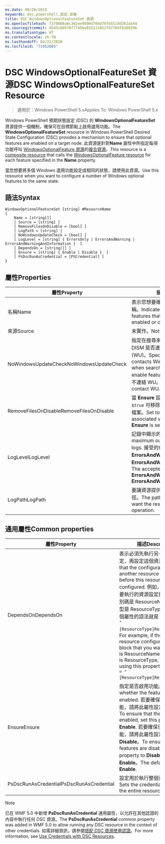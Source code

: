 ```yaml
---
ms.date: 09/20/2019
keywords: dsc,powershell,設定,安裝
title: DSC WindowsOptionalFeatureSet 資源
ms.openlocfilehash: f378006a6c362ee9890d70dd76fb552dd262a544
ms.sourcegitcommit: 6545c60578f7745be015111052fd7769f8289296
ms.translationtype: HT
ms.contentlocale: zh-TW
ms.lasthandoff: 04/22/2020
ms.locfileid: "71952865"
---
```

# <a name="dsc-windowsoptionalfeatureset-resource"></a><span data-ttu-id="0f018-103">DSC WindowsOptionalFeatureSet 資源</span><span class="sxs-lookup"><span data-stu-id="0f018-103">DSC WindowsOptionalFeatureSet Resource</span></span>

> <span data-ttu-id="0f018-104">適用於：Windows PowerShell 5.x</span><span class="sxs-lookup"><span data-stu-id="0f018-104">Applies To: Windows PowerShell 5.x</span></span>

<span data-ttu-id="0f018-105">Windows PowerShell 預期狀態設定 (DSC) 的 **WindowsOptionalFeatureSet** 資源提供一個機制，確保可在目標節點上啟用選用功能。</span><span class="sxs-lookup"><span data-stu-id="0f018-105">The **WindowsOptionalFeatureSet** resource in Windows PowerShell Desired State Configuration (DSC) provides a mechanism to ensure that optional features are enabled on a target node.</span></span> <span data-ttu-id="0f018-106">此資源是針對**Name** 屬性中所指定每項功能呼叫 [WindowsOptionalFeature 資源](windowsOptionalFeatureResource.md)的[複合資源](../../../resources/authoringResourceComposite.md)。</span><span class="sxs-lookup"><span data-stu-id="0f018-106">This resource is a [composite resource](../../../resources/authoringResourceComposite.md) that calls the [WindowsOptionalFeature resource](windowsOptionalFeatureResource.md) for each feature specified in the **Name** property.</span></span>

<span data-ttu-id="0f018-107">當您想要將多個 Windows 選用功能設定成相同的狀態，請使用此資源。</span><span class="sxs-lookup"><span data-stu-id="0f018-107">Use this resource when you want to configure a number of Windows optional features to the same state.</span></span>

## <a name="syntax"></a><span data-ttu-id="0f018-108">語法</span><span class="sxs-lookup"><span data-stu-id="0f018-108">Syntax</span></span>

```Syntax
WindowsOptionalFeatureSet [string] #ResourceName
{
    Name = [string[]]
    [ Source = [string] ]
    [ RemoveFilesOnDisable = [bool] ]
    [ LogPath = [string] ]
    [ NoWindowsUpdateCheck = [bool] ]
    [ LogLevel = [string] { ErrorsOnly | ErrorsAndWarning | ErrorsAndWarningAndInformation }  ]
    [ DependsOn = [string[]] ]
    [ Ensure = [string] { Enable | Disable }  ]
    [ PsDscRunAsCredential = [PSCredential] ]
}
```

## <a name="properties"></a><span data-ttu-id="0f018-109">屬性</span><span class="sxs-lookup"><span data-stu-id="0f018-109">Properties</span></span>

|<span data-ttu-id="0f018-110">屬性</span><span class="sxs-lookup"><span data-stu-id="0f018-110">Property</span></span> |<span data-ttu-id="0f018-111">描述</span><span class="sxs-lookup"><span data-stu-id="0f018-111">Description</span></span> |
|---|---|
|<span data-ttu-id="0f018-112">名稱</span><span class="sxs-lookup"><span data-stu-id="0f018-112">Name</span></span> |<span data-ttu-id="0f018-113">表示您想要確保啟用或停用的功能名稱。</span><span class="sxs-lookup"><span data-stu-id="0f018-113">Indicates the name of the features that you want to ensure are enabled or disabled.</span></span> |
|<span data-ttu-id="0f018-114">來源</span><span class="sxs-lookup"><span data-stu-id="0f018-114">Source</span></span> |<span data-ttu-id="0f018-115">未實作。</span><span class="sxs-lookup"><span data-stu-id="0f018-115">Not implemented.</span></span> |
|<span data-ttu-id="0f018-116">NoWindowsUpdateCheck</span><span class="sxs-lookup"><span data-stu-id="0f018-116">NoWindowsUpdateCheck</span></span> |<span data-ttu-id="0f018-117">指定在搜尋來源檔案以啟用功能時，DISM 是否連絡 Windows Update (WU)。</span><span class="sxs-lookup"><span data-stu-id="0f018-117">Specifies whether DISM contacts Windows Update (WU) when searching for the source files to enable features.</span></span> <span data-ttu-id="0f018-118">若為 `$true`，則 DISM 不連絡 WU。</span><span class="sxs-lookup"><span data-stu-id="0f018-118">If `$true`, DISM does not contact WU.</span></span> |
|<span data-ttu-id="0f018-119">RemoveFilesOnDisable</span><span class="sxs-lookup"><span data-stu-id="0f018-119">RemoveFilesOnDisable</span></span> |<span data-ttu-id="0f018-120">當 **Ensure** 設定為 **Absent** 時，設定為 `$true` 可移除與此功能建立關聯的所有檔案。</span><span class="sxs-lookup"><span data-stu-id="0f018-120">Set to `$true` to remove all files associated with the features when **Ensure** is set to **Absent**.</span></span> |
|<span data-ttu-id="0f018-121">LogLevel</span><span class="sxs-lookup"><span data-stu-id="0f018-121">LogLevel</span></span> |<span data-ttu-id="0f018-122">記錄中顯示的最大輸出等級。</span><span class="sxs-lookup"><span data-stu-id="0f018-122">The maximum output level shown in the logs.</span></span> <span data-ttu-id="0f018-123">接受的值為：**ErrorsOnly**、**ErrorsAndWarning** 和 **ErrorsAndWarningAndInformation**。</span><span class="sxs-lookup"><span data-stu-id="0f018-123">The accepted values are: **ErrorsOnly**, **ErrorsAndWarning**, and **ErrorsAndWarningAndInformation**.</span></span> |
|<span data-ttu-id="0f018-124">LogPath</span><span class="sxs-lookup"><span data-stu-id="0f018-124">LogPath</span></span> |<span data-ttu-id="0f018-125">要讓資源提供者記錄作業的記錄檔路徑。</span><span class="sxs-lookup"><span data-stu-id="0f018-125">The path to a log file where you want the resource provider to log the operation.</span></span> |

## <a name="common-properties"></a><span data-ttu-id="0f018-126">通用屬性</span><span class="sxs-lookup"><span data-stu-id="0f018-126">Common properties</span></span>

|<span data-ttu-id="0f018-127">屬性</span><span class="sxs-lookup"><span data-stu-id="0f018-127">Property</span></span> |<span data-ttu-id="0f018-128">描述</span><span class="sxs-lookup"><span data-stu-id="0f018-128">Description</span></span> |
|---|---|
|<span data-ttu-id="0f018-129">DependsOn</span><span class="sxs-lookup"><span data-stu-id="0f018-129">DependsOn</span></span> |<span data-ttu-id="0f018-130">表示必須先執行另一個資源的設定，再設定這個資源。</span><span class="sxs-lookup"><span data-stu-id="0f018-130">Indicates that the configuration of another resource must run before this resource is configured.</span></span> <span data-ttu-id="0f018-131">例如，如果第一個想要執行的資源設定指令碼區塊識別碼是 ResourceName，而其類型是 ResourceType，則使用這個屬性的語法就是 `DependsOn = "[ResourceType]ResourceName"`。</span><span class="sxs-lookup"><span data-stu-id="0f018-131">For example, if the ID of the resource configuration script block that you want to run first is ResourceName and its type is ResourceType, the syntax for using this property is `DependsOn = "[ResourceType]ResourceName"`.</span></span> |
|<span data-ttu-id="0f018-132">Ensure</span><span class="sxs-lookup"><span data-stu-id="0f018-132">Ensure</span></span> |<span data-ttu-id="0f018-133">指定是否啟用功能。</span><span class="sxs-lookup"><span data-stu-id="0f018-133">Specifies whether the features are enabled.</span></span> <span data-ttu-id="0f018-134">若要確保已啟用此功能，請將此屬性設定為 **Enable**。</span><span class="sxs-lookup"><span data-stu-id="0f018-134">To ensure that the features are enabled, set this property to **Enable**.</span></span> <span data-ttu-id="0f018-135">若要確保已停用此功能，請將此屬性設定為 **Disable**。</span><span class="sxs-lookup"><span data-stu-id="0f018-135">To ensure that the features are disabled, set the property to **Disable**.</span></span> <span data-ttu-id="0f018-136">預設值為 **Enable**。</span><span class="sxs-lookup"><span data-stu-id="0f018-136">The default value is **Enable**.</span></span> |
|<span data-ttu-id="0f018-137">PsDscRunAsCredential</span><span class="sxs-lookup"><span data-stu-id="0f018-137">PsDscRunAsCredential</span></span> |<span data-ttu-id="0f018-138">設定用於執行整個資源的認證。</span><span class="sxs-lookup"><span data-stu-id="0f018-138">Sets the credential for running the entire resource as.</span></span> |

> [!NOTE]
> <span data-ttu-id="0f018-139">已在 WMF 5.0 中新增 **PsDscRunAsCredential** 通用屬性，以允許在其他認證的內容中執行任何 DSC 資源。</span><span class="sxs-lookup"><span data-stu-id="0f018-139">The **PsDscRunAsCredential** common property was added in WMF 5.0 to allow running any DSC resource in the context of other credentials.</span></span> <span data-ttu-id="0f018-140">如需詳細資訊，請參閱[搭配 DSC 資源使用認證](../../../configurations/runasuser.md)。</span><span class="sxs-lookup"><span data-stu-id="0f018-140">For more information, see [Use Credentials with DSC Resources](../../../configurations/runasuser.md).</span></span>